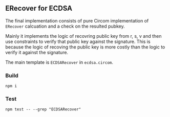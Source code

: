 ## ERecover for ECDSA

The final implementation consists of pure Circom implementation of `ERecover` calcuation and a check on the resulted pubkey.

Mainly it implements the logic of recovring public key from r, s, v and then use constraints to verify that public key against the signature. This is because the logic of recoving the public key is more costly than the logic to verify it against the signature.

The main template is `ECDSARecover` in `ecdsa.circom`.

### Build

```
npm i
```

### Test

```
npm test -- --grep "ECDSARecover"
```
